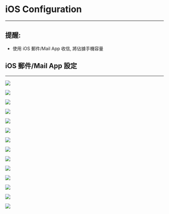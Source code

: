 # iOS Configuration
---

## 提醒:
- 使用 iOS 郵件/Mail App 收信, 將佔據手機容量

## iOS 郵件/Mail App 設定
---

![](https://in.ncu.edu.tw/center31/ios_config/ios_01.jpg)

![](https://in.ncu.edu.tw/center31/ios_config/ios_02.jpg)

![](https://in.ncu.edu.tw/center31/ios_config/ios_03.jpg)

![](https://in.ncu.edu.tw/center31/ios_config/ios_04.jpg)

![](https://in.ncu.edu.tw/center31/ios_config/ios_05.jpg)

![](https://in.ncu.edu.tw/center31/ios_config/ios_06.jpg)

![](https://in.ncu.edu.tw/center31/ios_config/ios_07.jpg)

![](https://in.ncu.edu.tw/center31/ios_config/ios_08.jpg)

![](https://in.ncu.edu.tw/center31/ios_config/ios_09.jpg)

![](https://in.ncu.edu.tw/center31/ios_config/ios_10.jpg)

![](https://in.ncu.edu.tw/center31/ios_config/ios_11.jpg)

![](https://in.ncu.edu.tw/center31/ios_config/ios_12.jpg)

![](https://in.ncu.edu.tw/center31/ios_config/ios_13.jpg)

![](https://in.ncu.edu.tw/center31/ios_config/ios_14.jpg)